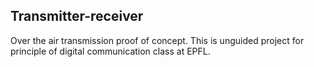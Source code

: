 ## Transmitter-receiver

Over the air transmission proof of concept. This is unguided project for principle of digital communication class at EPFL.
